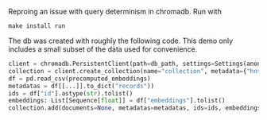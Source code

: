 Reproing an issue with query determinism in chromadb. Run with

```
make install run
```

The db was created with roughly the following code. This demo only includes a small subset of the data used for convenience.

```python
client = chromadb.PersistentClient(path=db_path, settings=Settings(anonymized_telemetry=False))
collection = client.create_collection(name="collection", metadata={"hnsw:space": "cosine"})
df = pd.read_csv(precomputed_embeddings)
metadatas = df[[...]].to_dict("records"))
ids = df["id"].astype(str).tolist()
embeddings: List[Sequence[float]] = df["embeddings"].tolist()
collection.add(documents=None, metadatas=metadatas, ids=ids, embeddings=embeddings)  # pyright: ignore[reportUnknownMemberType]
```

